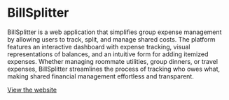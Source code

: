 # BillSplitter

BillSplitter is a web application that simplifies group expense management by allowing users to track, split, and manage shared costs. The platform features an interactive dashboard with expense tracking, visual representations of balances, and an intuitive form for adding itemized expenses. Whether managing roommate utilities, group dinners, or travel expenses, BillSplitter streamlines the process of tracking who owes what, making shared financial management effortless and transparent.

[View the website](index.html)
